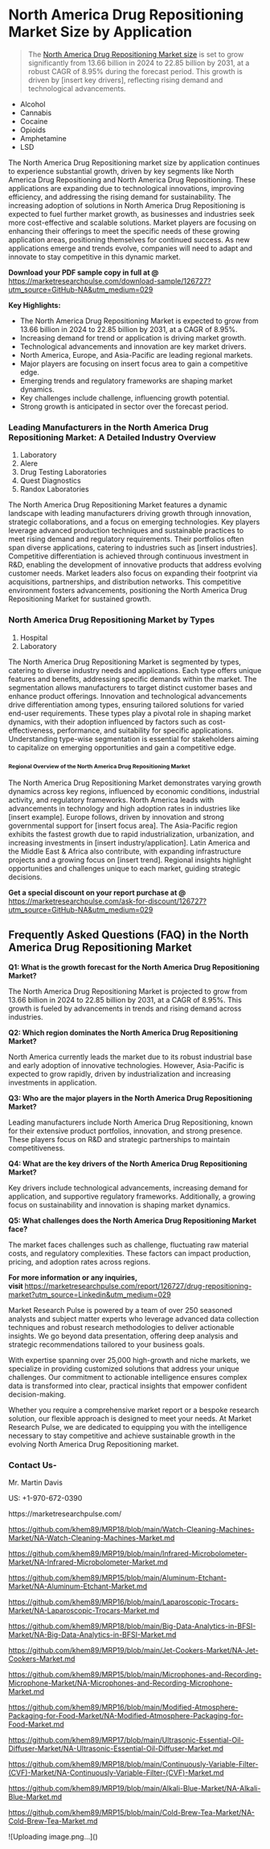 <h1>North America Drug Repositioning Market&nbsp;Size by Application</h1><blockquote><p>The <a href="https://marketresearchpulse.com/download-sample/126727?utm_source=GitHub-NA&amp;utm_medium=029">North America Drug Repositioning Market size</a> is set to grow significantly from 13.66 billion in 2024 to 22.85 billion by 2031, at a robust CAGR of 8.95% during the forecast period. This growth is driven by [insert key drivers], reflecting rising demand and technological advancements.</p></blockquote><ul><li>Alcohol <li> Cannabis <li> Cocaine <li> Opioids <li> Amphetamine <li> LSD</li></ul><p>The North America Drug Repositioning market size by application continues to experience substantial growth, driven by key segments like North America Drug Repositioning and North America Drug Repositioning. These applications are expanding due to technological innovations, improving efficiency, and addressing the rising demand for sustainability. The increasing adoption of solutions in North America Drug Repositioning is expected to fuel further market growth, as businesses and industries seek more cost-effective and scalable solutions. Market players are focusing on enhancing their offerings to meet the specific needs of these growing application areas, positioning themselves for continued success. As new applications emerge and trends evolve, companies will need to adapt and innovate to stay competitive in this dynamic market.</p><p><strong>Download your PDF sample copy in full at @ </strong><a href="https://marketresearchpulse.com/download-sample/126727?utm_source=GitHub-NA&amp;utm_medium=029">https://marketresearchpulse.com/download-sample/126727?utm_source=GitHub-NA&amp;utm_medium=029</a></p><p><strong>Key Highlights: </strong></p><ul><li>The North America Drug Repositioning Market is expected to grow from 13.66 billion in 2024 to 22.85 billion by 2031, at a CAGR of 8.95%.</li><li>Increasing demand for trend or application is driving market growth.</li><li>Technological advancements and innovation are key market drivers.</li><li>North America, Europe, and Asia-Pacific are leading regional markets.</li><li>Major players are focusing on insert focus area to gain a competitive edge.</li><li>Emerging trends and regulatory frameworks are shaping market dynamics.</li><li>Key challenges include challenge, influencing growth potential.</li><li>Strong growth is anticipated in sector over the forecast period.</li></ul><h3>Leading Manufacturers in the North America Drug Repositioning Market: A Detailed Industry Overview</h3><ol><li>Laboratory</li><li>Alere</li><li>Drug Testing Laboratories</li><li>Quest Diagnostics</li><li>Randox Laboratories</li></ol><div class="flex max-w-full flex-col flex-grow"><div class="min-h-8 text-message flex w-full flex-col items-end gap-2 whitespace-normal break-words [.text-message+&amp;]:mt-5" dir="auto" data-message-author-role="assistant" data-message-id="fd8432e4-4910-450d-b182-61b7bfb0a01f" data-message-model-slug="gpt-4o"><div class="flex w-full flex-col gap-1 empty:hidden first:pt-[3px]"><div class="markdown prose w-full break-words dark:prose-invert light"><p>The North America Drug Repositioning Market features a dynamic landscape with leading manufacturers driving growth through innovation, strategic collaborations, and a focus on emerging technologies. Key players leverage advanced production techniques and sustainable practices to meet rising demand and regulatory requirements. Their portfolios often span diverse applications, catering to industries such as [insert industries]. Competitive differentiation is achieved through continuous investment in R&amp;D, enabling the development of innovative products that address evolving customer needs. Market leaders also focus on expanding their footprint via acquisitions, partnerships, and distribution networks. This competitive environment fosters advancements, positioning the North America Drug Repositioning Market for sustained growth.</p></div></div></div></div><h3>North America Drug Repositioning Market by Types</h3><ol><li>Hospital <li> Laboratory</li></ol><div class="flex max-w-full flex-col flex-grow"><div class="min-h-8 text-message flex w-full flex-col items-end gap-2 whitespace-normal break-words [.text-message+&amp;]:mt-5" dir="auto" data-message-author-role="assistant" data-message-id="084470be-0bb7-4664-bddf-5156b4f41249" data-message-model-slug="gpt-4o-mini"><div class="flex w-full flex-col gap-1 empty:hidden first:pt-[3px]"><div class="markdown prose w-full break-words dark:prose-invert light"><p>The North America Drug Repositioning Market is segmented by types, catering to diverse industry needs and applications. Each type offers unique features and benefits, addressing specific demands within the market. The segmentation allows manufacturers to target distinct customer bases and enhance product offerings. Innovation and technological advancements drive differentiation among types, ensuring tailored solutions for varied end-user requirements. These types play a pivotal role in shaping market dynamics, with their adoption influenced by factors such as cost-effectiveness, performance, and suitability for specific applications. Understanding type-wise segmentation is essential for stakeholders aiming to capitalize on emerging opportunities and gain a competitive edge.</p></div></div></div></div><h3><span style="font-size: 11px;">Regional Overview of the North America Drug Repositioning Market</span></h3><div class="flex max-w-full flex-col flex-grow"><div class="min-h-8 text-message flex w-full flex-col items-end gap-2 whitespace-normal break-words [.text-message+&amp;]:mt-5" dir="auto" data-message-author-role="assistant" data-message-id="e9038762-ce64-4e30-91c9-9bd413514231" data-message-model-slug="gpt-4o-mini"><div class="flex w-full flex-col gap-1 empty:hidden first:pt-[3px]"><div class="markdown prose w-full break-words dark:prose-invert light"><p>The North America Drug Repositioning Market demonstrates varying growth dynamics across key regions, influenced by economic conditions, industrial activity, and regulatory frameworks. North America leads with advancements in technology and high adoption rates in industries like [insert example]. Europe follows, driven by innovation and strong governmental support for [insert focus area]. The Asia-Pacific region exhibits the fastest growth due to rapid industrialization, urbanization, and increasing investments in [insert industry/application]. Latin America and the Middle East &amp; Africa also contribute, with expanding infrastructure projects and a growing focus on [insert trend]. Regional insights highlight opportunities and challenges unique to each market, guiding strategic decisions.</p></div></div></div></div><p><strong>Get a special discount on your report purchase at @ </strong><a href="https://marketresearchpulse.com/ask-for-discount/126727?utm_source=GitHub-NA&amp;utm_medium=029">https://marketresearchpulse.com/ask-for-discount/126727?utm_source=GitHub-NA&amp;utm_medium=029</a></p><h2>Frequently Asked Questions (FAQ) in the North America Drug Repositioning Market</h2><p><strong>Q1: What is the growth forecast for the North America Drug Repositioning Market?</strong></p><p>The North America Drug Repositioning Market is projected to grow from 13.66 billion in 2024 to 22.85 billion by 2031, at a CAGR of 8.95%. This growth is fueled by advancements in trends and rising demand across industries.</p><p><strong>Q2: Which region dominates the North America Drug Repositioning Market?</strong></p><p>North America currently leads the market due to its robust industrial base and early adoption of innovative technologies. However, Asia-Pacific is expected to grow rapidly, driven by industrialization and increasing investments in application.</p><p><strong>Q3: Who are the major players in the North America Drug Repositioning Market?</strong></p><p>Leading manufacturers include North America Drug Repositioning, known for their extensive product portfolios, innovation, and strong presence. These players focus on R&amp;D and strategic partnerships to maintain competitiveness.</p><p><strong>Q4: What are the key drivers of the North America Drug Repositioning Market?</strong></p><p>Key drivers include technological advancements, increasing demand for application, and supportive regulatory frameworks. Additionally, a growing focus on sustainability and innovation is shaping market dynamics.</p><p><strong>Q5: What challenges does the North America Drug Repositioning Market face?</strong></p><p>The market faces challenges such as challenge, fluctuating raw material costs, and regulatory complexities. These factors can impact production, pricing, and adoption rates across regions.</p><p><strong>For more information or any inquiries, visit&nbsp;</strong><a href="https://marketresearchpulse.com/report/126727/drug-repositioning-market?utm_source=Linkedin&utm_medium=029">https://marketresearchpulse.com/report/126727/drug-repositioning-market?utm_source=Linkedin&utm_medium=029</a></p><p>Market Research Pulse is powered by a team of over 250 seasoned analysts and subject matter experts who leverage advanced data collection techniques and robust research methodologies to deliver actionable insights. We go beyond data presentation, offering deep analysis and strategic recommendations tailored to your business goals.</p><p>With expertise spanning over 25,000 high-growth and niche markets, we specialize in providing customized solutions that address your unique challenges. Our commitment to actionable intelligence ensures complex data is transformed into clear, practical insights that empower confident decision-making.</p><p>Whether you require a comprehensive market report or a bespoke research solution, our flexible approach is designed to meet your needs. At Market Research Pulse, we are dedicated to equipping you with the intelligence necessary to stay competitive and achieve sustainable growth in the evolving North America Drug Repositioning market.</p><h3><strong>Contact Us-</strong></h3><p>Mr. Martin Davis</p><p>US: +1-970-672-0390</p><p>https://marketresearchpulse.com/</p><p><a href="https://github.com/khem89/MRP18/blob/main/Watch-Cleaning-Machines-Market/NA-Watch-Cleaning-Machines-Market.md">https://github.com/khem89/MRP18/blob/main/Watch-Cleaning-Machines-Market/NA-Watch-Cleaning-Machines-Market.md</a></p><p><a href="https://github.com/khem89/MRP19/blob/main/Infrared-Microbolometer-Market/NA-Infrared-Microbolometer-Market.md">https://github.com/khem89/MRP19/blob/main/Infrared-Microbolometer-Market/NA-Infrared-Microbolometer-Market.md</a></p><p><a href="https://github.com/khem89/MRP15/blob/main/Aluminum-Etchant-Market/NA-Aluminum-Etchant-Market.md">https://github.com/khem89/MRP15/blob/main/Aluminum-Etchant-Market/NA-Aluminum-Etchant-Market.md</a></p><p><a href="https://github.com/khem89/MRP16/blob/main/Laparoscopic-Trocars-Market/NA-Laparoscopic-Trocars-Market.md">https://github.com/khem89/MRP16/blob/main/Laparoscopic-Trocars-Market/NA-Laparoscopic-Trocars-Market.md</a></p><p><a href="https://github.com/khem89/MRP18/blob/main/Big-Data-Analytics-in-BFSI-Market/NA-Big-Data-Analytics-in-BFSI-Market.md">https://github.com/khem89/MRP18/blob/main/Big-Data-Analytics-in-BFSI-Market/NA-Big-Data-Analytics-in-BFSI-Market.md</a></p><p><a href="https://github.com/khem89/MRP19/blob/main/Jet-Cookers-Market/NA-Jet-Cookers-Market.md">https://github.com/khem89/MRP19/blob/main/Jet-Cookers-Market/NA-Jet-Cookers-Market.md</a></p><p><a href="https://github.com/khem89/MRP15/blob/main/Microphones-and-Recording-Microphone-Market/NA-Microphones-and-Recording-Microphone-Market.md">https://github.com/khem89/MRP15/blob/main/Microphones-and-Recording-Microphone-Market/NA-Microphones-and-Recording-Microphone-Market.md</a></p><p><a href="https://github.com/khem89/MRP16/blob/main/Modified-Atmosphere-Packaging-for-Food-Market/NA-Modified-Atmosphere-Packaging-for-Food-Market.md">https://github.com/khem89/MRP16/blob/main/Modified-Atmosphere-Packaging-for-Food-Market/NA-Modified-Atmosphere-Packaging-for-Food-Market.md</a></p><p><a href="https://github.com/khem89/MRP17/blob/main/Ultrasonic-Essential-Oil-Diffuser-Market/NA-Ultrasonic-Essential-Oil-Diffuser-Market.md">https://github.com/khem89/MRP17/blob/main/Ultrasonic-Essential-Oil-Diffuser-Market/NA-Ultrasonic-Essential-Oil-Diffuser-Market.md</a></p><p><a href="https://github.com/khem89/MRP18/blob/main/Continuously-Variable-Filter-(CVF)-Market/NA-Continuously-Variable-Filter-(CVF)-Market.md">https://github.com/khem89/MRP18/blob/main/Continuously-Variable-Filter-(CVF)-Market/NA-Continuously-Variable-Filter-(CVF)-Market.md</a></p><p><a href="https://github.com/khem89/MRP19/blob/main/Alkali-Blue-Market/NA-Alkali-Blue-Market.md">https://github.com/khem89/MRP19/blob/main/Alkali-Blue-Market/NA-Alkali-Blue-Market.md</a></p><p><a href="https://github.com/khem89/MRP15/blob/main/Cold-Brew-Tea-Market/NA-Cold-Brew-Tea-Market.md">https://github.com/khem89/MRP15/blob/main/Cold-Brew-Tea-Market/NA-Cold-Brew-Tea-Market.md</a></p>
![Uploading image.png…]()
